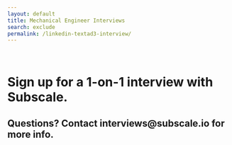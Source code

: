 ```yaml
---
layout: default
title: Mechanical Engineer Interviews
search: exclude
permalink: /linkedin-textad3-interview/
---
```

<div class="row" id="survey">
  
  <div class="col m12">
    <div class="row">
      <div class="col m2">&nbsp;</div>
      <div class="col m8" id="copybox">
        <h1 class="center">Sign up for a 1-on-1 interview with Subscale.</h1>
        <h2 class="center">Questions? Contact interviews@subscale.io for more info.</h2>
      </div>
      <div class="col"></div>
    </div>
    <div class="row">
      <!-- Start of Meetings Embed Script -->
    <div class="meetings-iframe-container" data-src="https://meetings.hubspot.com/stephen236/45-minute-mechanical-engineer-interviews-beta?embed=true"></div>
    <script type="text/javascript" src="https://static.hsappstatic.net/MeetingsEmbed/ex/MeetingsEmbedCode.js"></script>
  <!-- End of Meetings Embed Script -->
    </div>
  </div>
</div>
